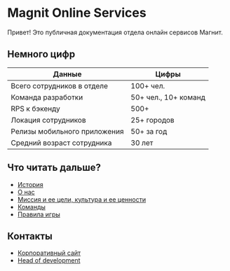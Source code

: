 # Magnit Online Services

Привет! Это публичная документация отдела онлайн сервисов Магнит.

## Немного цифр

Данные  | Цифры
------------- | -------------
Всего сотрудников в отделе | 100+ чел.
Команда разработки | 50+ чел., 10+ команд
RPS к бэкенду | 500+
Локация сотрудников | 25+ городов
Релизы мобильного приложения | 50+ за год
Средний возраст сотрудника | 30 лет

## Что читать дальше?

* [История](history.md)
* [О нас](about.md)
* [Миссия и ее цели, культура и ее ценности](playbook/culture.md)
* [Команды](teams.md)
* [Правила игры](playbook/README.md)

## Контакты

* [Корпоративный сайт](https://www.magnit.tech/online-development)
* [Head of development](http://t.me/arxell)
